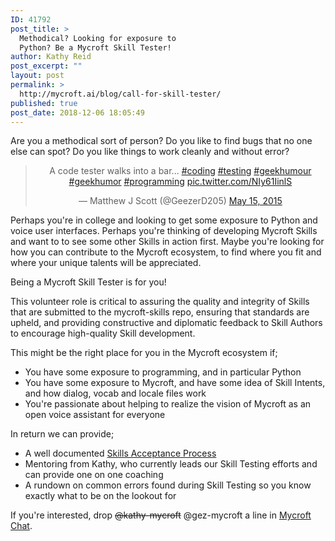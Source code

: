 ```yaml
---
ID: 41792
post_title: >
  Methodical? Looking for exposure to
  Python? Be a Mycroft Skill Tester!
author: Kathy Reid
post_excerpt: ""
layout: post
permalink: >
  http://mycroft.ai/blog/call-for-skill-tester/
published: true
post_date: 2018-12-06 18:05:49
---
```

Are you a methodical sort of person? Do you like to find bugs that no one else can spot? Do you like things to work cleanly and without error?
<blockquote class="twitter-tweet" data-lang="en">
<p dir="ltr" lang="en" style="text-align: center;">A code tester walks into a bar... <a href="https://twitter.com/hashtag/coding?src=hash&amp;ref_src=twsrc%5Etfw">#coding</a> <a href="https://twitter.com/hashtag/testing?src=hash&amp;ref_src=twsrc%5Etfw">#testing</a> <a href="https://twitter.com/hashtag/geekhumour?src=hash&amp;ref_src=twsrc%5Etfw">#geekhumour</a> <a href="https://twitter.com/hashtag/geekhumor?src=hash&amp;ref_src=twsrc%5Etfw">#geekhumor</a> <a href="https://twitter.com/hashtag/programming?src=hash&amp;ref_src=twsrc%5Etfw">#programming</a> <a href="http://t.co/NIy61IinlS">pic.twitter.com/NIy61IinlS</a></p>
<p style="text-align: center;">— Matthew J Scott (@GeezerD205) <a href="https://twitter.com/GeezerD205/status/599105281222692865?ref_src=twsrc%5Etfw">May 15, 2015</a></p>
</blockquote>
<script async="" src="https://platform.twitter.com/widgets.js" charset="utf-8"></script>

Perhaps you're in college and looking to get some exposure to Python and voice user interfaces. Perhaps you're thinking of developing Mycroft Skills and want to to see some other Skills in action first. Maybe you're looking for how you can contribute to the Mycroft ecosystem, to find where you fit and where your unique talents will be appreciated.

Being a Mycroft Skill Tester is for you!

This volunteer role is critical to assuring the quality and integrity of Skills that are submitted to the mycroft-skills repo, ensuring that standards are upheld, and providing constructive and diplomatic feedback to Skill Authors to encourage high-quality Skill development.

This might be the right place for you in the Mycroft ecosystem if;
<ul>
 	<li>You have some exposure to programming, and in particular Python</li>
 	<li>You have some exposure to Mycroft, and have some idea of Skill Intents, and how dialog, vocab and locale files work</li>
 	<li>You're passionate about helping to realize the vision of Mycroft as an open voice assistant for everyone</li>
</ul>
In return we can provide;
<ul>
 	<li>A well documented <a href="http://mycroft.ai/documentation/skills/skills-acceptance-process/">Skills Acceptance Process</a></li>
 	<li>Mentoring from Kathy, who currently leads our Skill Testing efforts and can provide one on one coaching</li>
 	<li>A rundown on common errors found during Skill Testing so you know exactly what to be on the lookout for</li>
</ul>
If you're interested, drop <span style="text-decoration: line-through;">@kathy-mycroft</span> @gez-mycroft a line in <a href="https://chat.mycroft.ai">Mycroft Chat</a>.